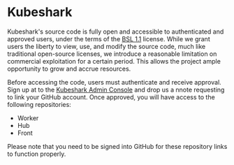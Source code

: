 # Kubeshark

Kubeshark's source code is fully open and accessible to authenticated and approved users, under the terms of the [BSL 1.1](https://docs.kubeshark.co/en/license) license. While we grant users the liberty to view, use, and modify the source code, much like traditional open-source licenses, we introduce a reasonable limitation on commercial exploitation for a certain period. This allows the project ample opportunity to grow and accrue resources.

Before accessing the code, users must authenticate and receive approval. Sign up at to the [Kubeshark Admin Console](https://console.kubeshark.co/) and drop us a nnote requesting to link your GitHub account. Once approved, you will have access to the following repositories:

- Worker
- Hub
- Front

Please note that you need to be signed into GitHub for these repository links to function properly.
